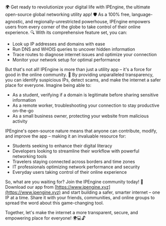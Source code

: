 🌍 Get ready to revolutionize your digital life with IPEngine, the ultimate open-source global networking utility app! 🛡️ As a 100% free, language-agnostic, and regionally-unrestricted powerhouse, IPEngine empowers users from every corner of the globe to take control of their online experience. 🔍 With its comprehensive feature set, you can:

* Look up IP addresses and domains with ease
* Run DNS and WHOIS queries to uncover hidden information
* Trace routes to diagnose internet issues and optimize your connection
* Monitor your network setup for optimal performance

But that's not all! IPEngine is more than just a utility app – it's a force for good in the online community. 📡 By providing unparalleled transparency, you can identify suspicious IPs, detect scams, and make the internet a safer place for everyone. Imagine being able to:

* As a student, verifying if a domain is legitimate before sharing sensitive information
* As a remote worker, troubleshooting your connection to stay productive on-the-go
* As a small business owner, protecting your website from malicious activity

IPEngine's open-source nature means that anyone can contribute, modify, and improve the app – making it an invaluable resource for:

* Students seeking to enhance their digital literacy
* Developers looking to streamline their workflow with powerful networking tools
* Travelers staying connected across borders and time zones
* IT professionals optimizing network performance and security
* Everyday users taking control of their online experience

So, what are you waiting for? Join the IPEngine community today! 🚀 Download our app from [https://www.ipengine.xyz](https://www.ipengine.xyz) and start building a safer, smarter internet – one IP at a time. Share it with your friends, communities, and online groups to spread the word about this game-changing tool.

Together, let's make the internet a more transparent, secure, and empowering place for everyone! 🌍💻🔓